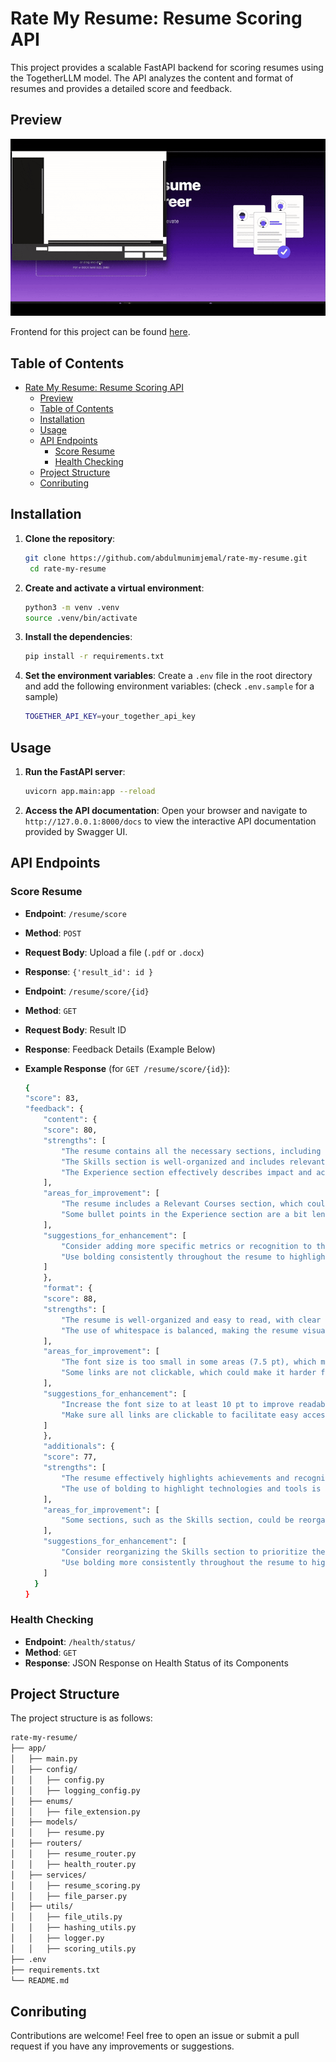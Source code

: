 # Rate My Resume: Resume Scoring API

This project provides a scalable FastAPI backend for scoring resumes using the TogetherLLM model. The API analyzes the content and format of resumes and provides a detailed score and feedback.

## Preview

![](https://github.com/abdulmunimjemal/rate-my-resume/blob/main/media/preview.gif)

Frontend for this project can be found [here](https://github.com/ishaksebsib/ai-rate-my-resume).

## Table of Contents

- [Rate My Resume: Resume Scoring API](#rate-my-resume-resume-scoring-api)
  - [Preview](#preview)
  - [Table of Contents](#table-of-contents)
  - [Installation](#installation)
  - [Usage](#usage)
  - [API Endpoints](#api-endpoints)
    - [Score Resume](#score-resume)
    - [Health Checking](#health-checking)
  - [Project Structure](#project-structure)
  - [Conributing](#conributing)

## Installation

1. **Clone the repository**:

   ```bash
   git clone https://github.com/abdulmunimjemal/rate-my-resume.git
    cd rate-my-resume
   ```

2. **Create and activate a virtual environment**:

   ```bash
   python3 -m venv .venv
   source .venv/bin/activate
   ```

3. **Install the dependencies**:

   ```bash
   pip install -r requirements.txt
   ```

4. **Set the environment variables**:
   Create a `.env` file in the root directory and add the following environment variables: (check `.env.sample` for a sample)
   ```bash
   TOGETHER_API_KEY=your_together_api_key
   ```

## Usage

1. **Run the FastAPI server**:

   ```bash
   uvicorn app.main:app --reload
   ```

2. **Access the API documentation**:
   Open your browser and navigate to `http://127.0.0.1:8000/docs` to view the interactive API documentation provided by Swagger UI.

## API Endpoints

### Score Resume

- **Endpoint**: `/resume/score`
- **Method**: `POST`
- **Request Body**: Upload a file (`.pdf` or `.docx`)
- **Response**: `{'result_id': id }`

- **Endpoint**: `/resume/score/{id}`
- **Method**: `GET`
- **Request Body**: Result ID
- **Response**: Feedback Details (Example Below)

- **Example Response** (for `GET /resume/score/{id}`):

  ```bash
  {
  "score": 83,
  "feedback": {
      "content": {
      "score": 80,
      "strengths": [
          "The resume contains all the necessary sections, including Experience, Relevant Projects, Education, and Contact information.",
          "The Skills section is well-organized and includes relevant programming languages, frameworks, and tools.",
          "The Experience section effectively describes impact and achievements, rather than just responsibilities."
      ],
      "areas_for_improvement": [
          "The resume includes a Relevant Courses section, which could be removed or greatly reduced.",
          "Some bullet points in the Experience section are a bit lengthy and could be broken up for better readability."
      ],
      "suggestions_for_enhancement": [
          "Consider adding more specific metrics or recognition to the Experience section to further demonstrate impact.",
          "Use bolding consistently throughout the resume to highlight achievements and technologies."
      ]
      },
      "format": {
      "score": 88,
      "strengths": [
          "The resume is well-organized and easy to read, with clear headings and bullet points.",
          "The use of whitespace is balanced, making the resume visually appealing."
      ],
      "areas_for_improvement": [
          "The font size is too small in some areas (7.5 pt), which may make it difficult to read.",
          "Some links are not clickable, which could make it harder for recruiters to access the candidate's online profiles."
      ],
      "suggestions_for_enhancement": [
          "Increase the font size to at least 10 pt to improve readability.",
          "Make sure all links are clickable to facilitate easy access to the candidate's online profiles."
      ]
      },
      "additionals": {
      "score": 77,
      "strengths": [
          "The resume effectively highlights achievements and recognition in the Experience section.",
          "The use of bolding to highlight technologies and tools is effective."
      ],
      "areas_for_improvement": [
          "Some sections, such as the Skills section, could be reorganized to better cater to the role."
      ],
      "suggestions_for_enhancement": [
          "Consider reorganizing the Skills section to prioritize the most relevant technologies and tools for the role.",
          "Use bolding more consistently throughout the resume to highlight achievements and technologies."
      ]
    }
  }
  ```

### Health Checking

- **Endpoint**: `/health/status/`
- **Method**: `GET`
- **Response**: JSON Response on Health Status of its Components

## Project Structure

The project structure is as follows:

```bash
rate-my-resume/
├── app/
│   ├── main.py
│   ├── config/
│   │   ├── config.py
│   │   ├── logging_config.py
│   ├── enums/
│   │   ├── file_extension.py
│   ├── models/
│   │   ├── resume.py
│   ├── routers/
│   │   ├── resume_router.py
│   │   ├── health_router.py
│   ├── services/
│   │   ├── resume_scoring.py
│   │   ├── file_parser.py
│   ├── utils/
│   │   ├── file_utils.py
│   │   ├── hashing_utils.py
│   │   ├── logger.py
│   │   ├── scoring_utils.py
├── .env
├── requirements.txt
└── README.md
```

## Conributing

Contributions are welcome! Feel free to open an issue or submit a pull request if you have any improvements or suggestions.
